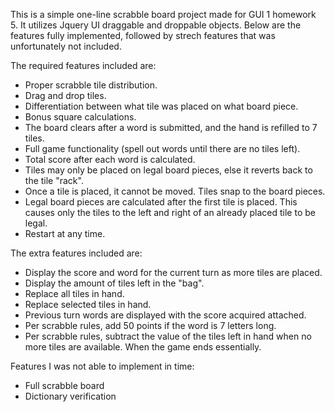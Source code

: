 This is a simple one-line scrabble board project made for GUI 1 homework 5. It utilizes Jquery UI draggable and droppable objects.
Below are the features fully implemented, followed by strech features that was unfortunately not included.

The required features included are:
- Proper scrabble tile distribution.
- Drag and drop tiles.
- Differentiation between what tile was placed on what board piece.
- Bonus square calculations.
- The board clears after a word is submitted, and the hand is refilled to 7 tiles.
- Full game functionality (spell out words until there are no tiles left).
- Total score after each word is calculated.
- Tiles may only be placed on legal board pieces, else it reverts back to the tile "rack".
- Once a tile is placed, it cannot be moved. Tiles snap to the board pieces.
- Legal board pieces are calculated after the first tile is placed. This causes only the tiles to the left and right of an already placed tile to be legal.
- Restart at any time.

The extra features included are:
- Display the score and word for the current turn as more tiles are placed.
- Display the amount of tiles left in the "bag".
- Replace all tiles in hand.
- Replace selected tiles in hand.
- Previous turn words are displayed with the score acquired attached.
- Per scrabble rules, add 50 points if the word is 7 letters long.
- Per scrabble rules, subtract the value of the tiles left in hand when no more tiles are available. When the game ends essentially.

Features I was not able to implement in time:
- Full scrabble board
- Dictionary verification